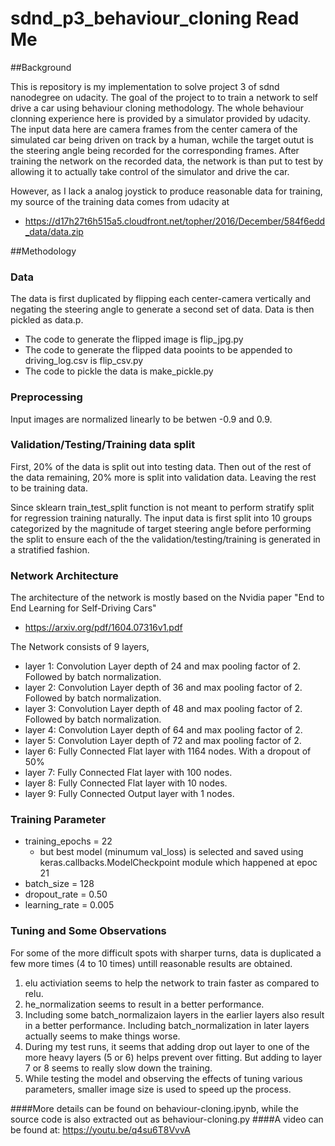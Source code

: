 # sdnd_p3_behaviour_cloning Read Me

##Background

This is repository is my implementation to solve project 3 of sdnd nanodegree on udacity. The goal of the project to to train a network to self drive a car using behaviour cloning methodology. The whole behaviour clonning experience here is provided by a simulator provided by udacity. The input data here are camera frames from the center camera of the simulated car being driven on track by a human, wchile the target outut is the steering angle being recorded for the corresponding frames. After training the network on the recorded data, the network is than put to test by allowing it to actually take control of the simulator and drive the car. 

However, as I lack a analog joystick to produce reasonable data for training, my source of the training data comes from udacity at
 - https://d17h27t6h515a5.cloudfront.net/topher/2016/December/584f6edd_data/data.zip

##Methodology

### Data 

The data is first duplicated by flipping each center-camera vertically and negating the steering angle to generate a second set of data. Data is then pickled as data.p.

- The code to generate the flipped image is flip_jpg.py
- The code to generate the flipped data pooints to be appended to driving_log.csv is flip_csv.py
- The code to pickle the data is make_pickle.py

### Preprocessing

Input images are normalized linearly to be betwen -0.9 and 0.9.

### Validation/Testing/Training data split

First, 20% of the data is split out into testing data. Then out of the rest of the data remaining, 20% more is split into validation data. Leaving the rest to be training data.

Since sklearn train_test_split function is not meant to perform stratify split for regression training naturally. The input data is first split into 10 groups categorized by the magnitude of target steering angle before performing the split to ensure each of the the validation/testing/training is generated in a stratified fashion.

### Network Architecture

The architecture of the network is mostly based on the Nvidia paper "End to End Learning for Self-Driving Cars" 
 - https://arxiv.org/pdf/1604.07316v1.pdf

The Network consists of 9 layers, 
 - layer 1: Convolution Layer depth of 24 and max pooling factor of 2. Followed by batch normalization.
 - layer 2: Convolution Layer depth of 36 and max pooling factor of 2. Followed by batch normalization.
 - layer 3: Convolution Layer depth of 48 and max pooling factor of 2. Followed by batch normalization.
 - layer 4: Convolution Layer depth of 64 and max pooling factor of 2.
 - layer 5: Convolution Layer depth of 72 and max pooling factor of 2.
 - layer 6: Fully Connected Flat layer with 1164 nodes. With a dropout of 50%
 - layer 7: Fully Connected Flat layer with 100 nodes.
 - layer 8: Fully Connected Flat layer with 10 nodes.
 - layer 9: Fully Connected Output layer with 1 nodes.

### Training Parameter
 - training_epochs = 22
   - but best model (minumum val_loss) is selected and saved using keras.callbacks.ModelCheckpoint module which happened at epoc 21
 - batch_size = 128
 - dropout_rate = 0.50
 - learning_rate = 0.005

### Tuning and Some Observations

For some of the more difficult spots with sharper turns, data is duplicated a few more times (4 to 10 times) untill reasonable results are obtained.

1. elu activiation seems to help the network to train faster as compared to relu.  
2. he_normalization seems to result in a better performance.
3. Including some batch_normalizaion layers in the earlier layers also result in a better performance. Including batch_normalization in later layers actually seems to make things worse.
4. During my test runs, it seems that adding drop out layer to one of the more heavy layers (5 or 6) helps prevent over fitting. But adding to layer 7 or 8 seems to really slow down the training. 
5. While testing the model and observing the effects of tuning various parameters, smaller image size is used to speed up the process. 

####More details can be found on behaviour-cloning.ipynb, while the source code is also extracted out as behaviour-cloning.py
####A video can be found at: https://youtu.be/q4su6T8VvvA
